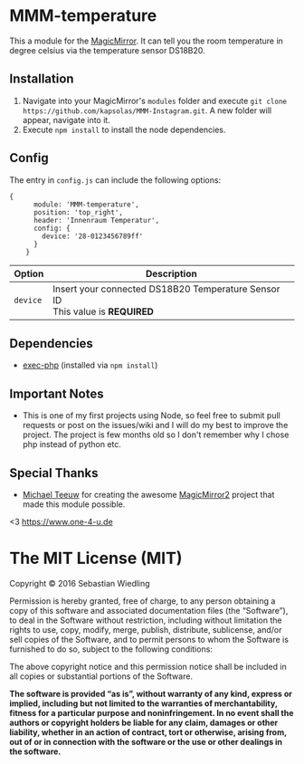 # MMM-temperature
This a module for the [MagicMirror](https://github.com/MichMich/MagicMirror/tree/develop). It can tell you the room temperature in degree celsius via the temperature sensor DS18B20.

## Installation
1. Navigate into your MagicMirror's `modules` folder and execute `git clone https://github.com/kapsolas/MMM-Instagram.git`. A new folder will appear, navigate into it.
2. Execute `npm install` to install the node dependencies.

## Config
The entry in `config.js` can include the following options:
```
{
      module: 'MMM-temperature',
      position: 'top_right',
      header: 'Innenraum Temperatur',
      config: {
        device: '28-0123456789ff'
      }
    }
```

|Option|Description|
|---|---|
|`device`|Insert your connected DS18B20 Temperature Sensor ID<br>This value is **REQUIRED**|

## Dependencies
- [exec-php](https://www.npmjs.com/package/exec-php) (installed via `npm install`)

## Important Notes
- This is one of my first projects using Node, so feel free to submit pull requests or post on the issues/wiki and I will do my best to improve the project. The project is few months old so I don't remember why I chose php instead of python etc.

## Special Thanks
- [Michael Teeuw](https://github.com/MichMich) for creating the awesome [MagicMirror2](https://github.com/MichMich/MagicMirror/tree/develop) project that made this module possible.

<3 https://www.one-4-u.de

The MIT License (MIT)
=====================

Copyright © 2016 Sebastian Wiedling

Permission is hereby granted, free of charge, to any person
obtaining a copy of this software and associated documentation
files (the “Software”), to deal in the Software without
restriction, including without limitation the rights to use,
copy, modify, merge, publish, distribute, sublicense, and/or sell
copies of the Software, and to permit persons to whom the
Software is furnished to do so, subject to the following
conditions:

The above copyright notice and this permission notice shall be
included in all copies or substantial portions of the Software.

**The software is provided “as is”, without warranty of any kind, express or implied, including but not limited to the warranties of merchantability, fitness for a particular purpose and noninfringement. In no event shall the authors or copyright holders be liable for any claim, damages or other liability, whether in an action of contract, tort or otherwise, arising from, out of or in connection with the software or the use or other dealings in the software.**
